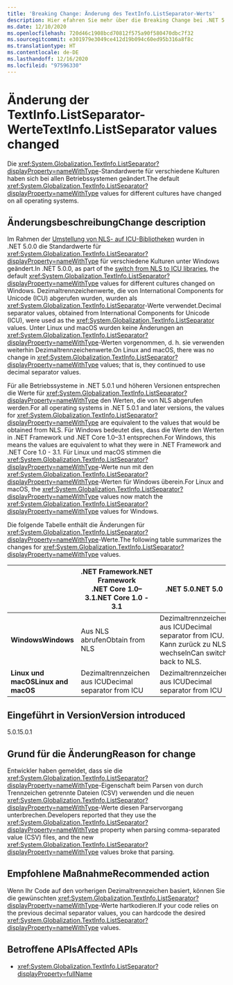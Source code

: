 ```yaml
---
title: 'Breaking Change: Änderung des TextInfo.ListSeparator-Werts'
description: Hier efahren Sie mehr über die Breaking Change bei .NET 5.0, bei der der Standardwert von TextInfo.ListSeparator zwischen den Versionen 5.0 und 5.0.1 geändert wurde.
ms.date: 12/10/2020
ms.openlocfilehash: 720d46c1908bcd70812f575a90f580470dbc7f32
ms.sourcegitcommit: e301979e3049ce412d19b094c60ed95b316a8f8c
ms.translationtype: HT
ms.contentlocale: de-DE
ms.lasthandoff: 12/16/2020
ms.locfileid: "97596330"
---
```

# <a name="textinfolistseparator-values-changed"></a><span data-ttu-id="513e3-103">Änderung der TextInfo.ListSeparator-Werte</span><span class="sxs-lookup"><span data-stu-id="513e3-103">TextInfo.ListSeparator values changed</span></span>

<span data-ttu-id="513e3-104">Die <xref:System.Globalization.TextInfo.ListSeparator?displayProperty=nameWithType>-Standardwerte für verschiedene Kulturen haben sich bei allen Betriebssystemen geändert.</span><span class="sxs-lookup"><span data-stu-id="513e3-104">The default <xref:System.Globalization.TextInfo.ListSeparator?displayProperty=nameWithType> values for different cultures have changed on all operating systems.</span></span>

## <a name="change-description"></a><span data-ttu-id="513e3-105">Änderungsbeschreibung</span><span class="sxs-lookup"><span data-stu-id="513e3-105">Change description</span></span>

<span data-ttu-id="513e3-106">Im Rahmen der [Umstellung von NLS- auf ICU-Bibliotheken](icu-globalization-api.md) wurden in .NET 5.0.0 die Standardwerte für <xref:System.Globalization.TextInfo.ListSeparator?displayProperty=nameWithType> für verschiedene Kulturen unter Windows geändert.</span><span class="sxs-lookup"><span data-stu-id="513e3-106">In .NET 5.0.0, as part of the [switch from NLS to ICU libraries](icu-globalization-api.md), the default <xref:System.Globalization.TextInfo.ListSeparator?displayProperty=nameWithType> values for different cultures changed on Windows.</span></span> <span data-ttu-id="513e3-107">Dezimaltrennzeichenwerte, die von International Components for Unicode (ICU) abgerufen wurden, wurden als <xref:System.Globalization.TextInfo.ListSeparator>-Werte verwendet.</span><span class="sxs-lookup"><span data-stu-id="513e3-107">Decimal separator values, obtained from International Components for Unicode (ICU), were used as the <xref:System.Globalization.TextInfo.ListSeparator> values.</span></span> <span data-ttu-id="513e3-108">Unter Linux und macOS wurden keine Änderungen an <xref:System.Globalization.TextInfo.ListSeparator?displayProperty=nameWithType>-Werten vorgenommen, d. h. sie verwenden weiterhin Dezimaltrennzeichenwerte.</span><span class="sxs-lookup"><span data-stu-id="513e3-108">On Linux and macOS, there was no change in <xref:System.Globalization.TextInfo.ListSeparator?displayProperty=nameWithType> values; that is, they continued to use decimal separator values.</span></span>

<span data-ttu-id="513e3-109">Für alle Betriebssysteme in .NET 5.0.1 und höheren Versionen entsprechen die Werte für <xref:System.Globalization.TextInfo.ListSeparator?displayProperty=nameWithType> den Werten, die von NLS abgerufen werden.</span><span class="sxs-lookup"><span data-stu-id="513e3-109">For all operating systems in .NET 5.0.1 and later versions, the values for <xref:System.Globalization.TextInfo.ListSeparator?displayProperty=nameWithType> are equivalent to the values that would be obtained from NLS.</span></span> <span data-ttu-id="513e3-110">Für Windows bedeutet dies, dass die Werte den Werten in .NET Framework und .NET Core 1.0–3.1 entsprechen.</span><span class="sxs-lookup"><span data-stu-id="513e3-110">For Windows, this means the values are equivalent to what they were in .NET Framework and .NET Core 1.0 - 3.1.</span></span> <span data-ttu-id="513e3-111">Für Linux und macOS stimmen die <xref:System.Globalization.TextInfo.ListSeparator?displayProperty=nameWithType>-Werte nun mit den <xref:System.Globalization.TextInfo.ListSeparator?displayProperty=nameWithType>-Werten für Windows überein.</span><span class="sxs-lookup"><span data-stu-id="513e3-111">For Linux and macOS, the <xref:System.Globalization.TextInfo.ListSeparator?displayProperty=nameWithType> values now match the <xref:System.Globalization.TextInfo.ListSeparator?displayProperty=nameWithType> values for Windows.</span></span>

<span data-ttu-id="513e3-112">Die folgende Tabelle enthält die Änderungen für <xref:System.Globalization.TextInfo.ListSeparator?displayProperty=nameWithType>-Werte.</span><span class="sxs-lookup"><span data-stu-id="513e3-112">The following table summarizes the changes for <xref:System.Globalization.TextInfo.ListSeparator?displayProperty=nameWithType> values.</span></span>

| | <span data-ttu-id="513e3-113">.NET Framework</span><span class="sxs-lookup"><span data-stu-id="513e3-113">.NET Framework</span></span><br/><span data-ttu-id="513e3-114">.NET Core 1.0–3.1</span><span class="sxs-lookup"><span data-stu-id="513e3-114">.NET Core 1.0 - 3.1</span></span> | <span data-ttu-id="513e3-115">.NET 5.0</span><span class="sxs-lookup"><span data-stu-id="513e3-115">.NET 5.0</span></span> | <span data-ttu-id="513e3-116">.NET 5.0.1</span><span class="sxs-lookup"><span data-stu-id="513e3-116">.NET 5.0.1</span></span> |
-|-|-|-
| <span data-ttu-id="513e3-117">**Windows**</span><span class="sxs-lookup"><span data-stu-id="513e3-117">**Windows**</span></span> | <span data-ttu-id="513e3-118">Aus NLS abrufen</span><span class="sxs-lookup"><span data-stu-id="513e3-118">Obtain from NLS</span></span> | <span data-ttu-id="513e3-119">Dezimaltrennzeichen aus ICU</span><span class="sxs-lookup"><span data-stu-id="513e3-119">Decimal separator from ICU.</span></span><br/><span data-ttu-id="513e3-120">Kann zurück zu NLS wechseln</span><span class="sxs-lookup"><span data-stu-id="513e3-120">Can switch back to NLS.</span></span> | <span data-ttu-id="513e3-121">Entspricht NLS</span><span class="sxs-lookup"><span data-stu-id="513e3-121">Equivalent to NLS</span></span> |
| <span data-ttu-id="513e3-122">**Linux und macOS**</span><span class="sxs-lookup"><span data-stu-id="513e3-122">**Linux and macOS**</span></span> | <span data-ttu-id="513e3-123">Dezimaltrennzeichen aus ICU</span><span class="sxs-lookup"><span data-stu-id="513e3-123">Decimal separator from ICU</span></span> | <span data-ttu-id="513e3-124">Dezimaltrennzeichen aus ICU</span><span class="sxs-lookup"><span data-stu-id="513e3-124">Decimal separator from ICU</span></span> | <span data-ttu-id="513e3-125">Entspricht NLS</span><span class="sxs-lookup"><span data-stu-id="513e3-125">Equivalent to NLS</span></span> |

## <a name="version-introduced"></a><span data-ttu-id="513e3-126">Eingeführt in Version</span><span class="sxs-lookup"><span data-stu-id="513e3-126">Version introduced</span></span>

<span data-ttu-id="513e3-127">5.0.1</span><span class="sxs-lookup"><span data-stu-id="513e3-127">5.0.1</span></span>

## <a name="reason-for-change"></a><span data-ttu-id="513e3-128">Grund für die Änderung</span><span class="sxs-lookup"><span data-stu-id="513e3-128">Reason for change</span></span>

<span data-ttu-id="513e3-129">Entwickler haben gemeldet, dass sie die <xref:System.Globalization.TextInfo.ListSeparator?displayProperty=nameWithType>-Eigenschaft beim Parsen von durch Trennzeichen getrennte Dateien (CSV) verwenden und die neuen <xref:System.Globalization.TextInfo.ListSeparator?displayProperty=nameWithType>-Werte diesen Parservorgang unterbrechen.</span><span class="sxs-lookup"><span data-stu-id="513e3-129">Developers reported that they use the <xref:System.Globalization.TextInfo.ListSeparator?displayProperty=nameWithType> property when parsing comma-separated value (CSV) files, and the new <xref:System.Globalization.TextInfo.ListSeparator?displayProperty=nameWithType> values broke that parsing.</span></span>

## <a name="recommended-action"></a><span data-ttu-id="513e3-130">Empfohlene Maßnahme</span><span class="sxs-lookup"><span data-stu-id="513e3-130">Recommended action</span></span>

<span data-ttu-id="513e3-131">Wenn Ihr Code auf den vorherigen Dezimaltrennzeichen basiert, können Sie die gewünschten <xref:System.Globalization.TextInfo.ListSeparator?displayProperty=nameWithType>-Werte hartkodieren.</span><span class="sxs-lookup"><span data-stu-id="513e3-131">If your code relies on the previous decimal separator values, you can hardcode the desired <xref:System.Globalization.TextInfo.ListSeparator?displayProperty=nameWithType> values.</span></span>

## <a name="affected-apis"></a><span data-ttu-id="513e3-132">Betroffene APIs</span><span class="sxs-lookup"><span data-stu-id="513e3-132">Affected APIs</span></span>

- <xref:System.Globalization.TextInfo.ListSeparator?displayProperty=fullName>

<!--

#### Category

- Globalization

### Affected APIs

- `P:System.Globalization.TextInfo.ListSeparator`

-->
